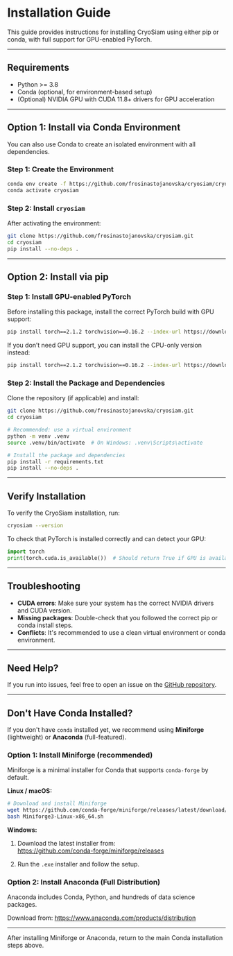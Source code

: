 # Installation Guide

This guide provides instructions for installing CryoSiam using either pip or conda, with full support for GPU-enabled PyTorch.

---

## Requirements

- Python >= 3.8
- Conda (optional, for environment-based setup)
- (Optional) NVIDIA GPU with CUDA 11.8+ drivers for GPU acceleration

---

## Option 1: Install via Conda Environment

You can also use Conda to create an isolated environment with all dependencies.

### Step 1: Create the Environment

```bash
conda env create -f https://github.com/frosinastojanovska/cryosiam/cryosiam/blob/main/environment.yml
conda activate cryosiam
```

### Step 2: Install `cryosiam`

After activating the environment:

```bash
git clone https://github.com/frosinastojanovska/cryosiam.git
cd cryosiam
pip install --no-deps .
```

---

## Option 2: Install via pip

### Step 1: Install GPU-enabled PyTorch

Before installing this package, install the correct PyTorch build with GPU support:

```bash
pip install torch==2.1.2 torchvision==0.16.2 --index-url https://download.pytorch.org/whl/cu118
```

If you don’t need GPU support, you can install the CPU-only version instead:

```bash
pip install torch==2.1.2 torchvision==0.16.2 --index-url https://download.pytorch.org/whl/cpu
```

### Step 2: Install the Package and Dependencies

Clone the repository (if applicable) and install:

```bash
git clone https://github.com/frosinastojanovska/cryosiam.git
cd cryosiam

# Recommended: use a virtual environment
python -m venv .venv
source .venv/bin/activate  # On Windows: .venv\Scripts\activate

# Install the package and dependencies
pip install -r requirements.txt
pip install --no-deps .
```

---


## Verify Installation

To verify the CryoSiam installation, run:

```bash
cryosiam --version
```

To check that PyTorch is installed correctly and can detect your GPU:

```python
import torch
print(torch.cuda.is_available())  # Should return True if GPU is available
```

---

## Troubleshooting

- **CUDA errors**: Make sure your system has the correct NVIDIA drivers and CUDA version.
- **Missing packages**: Double-check that you followed the correct pip or conda install steps.
- **Conflicts**: It's recommended to use a clean virtual environment or conda environment.

---

## Need Help?

If you run into issues, feel free to open an issue on the [GitHub repository](https://github.com/frosinastojanovska/cryosiam/issues).

---


##  Don't Have Conda Installed?

If you don't have `conda` installed yet, we recommend using **Miniforge** (lightweight) or **Anaconda** (full-featured).

### Option 1: Install Miniforge (recommended)

Miniforge is a minimal installer for Conda that supports `conda-forge` by default.

**Linux / macOS:**

```bash
# Download and install Miniforge
wget https://github.com/conda-forge/miniforge/releases/latest/download/Miniforge3-Linux-x86_64.sh
bash Miniforge3-Linux-x86_64.sh
```

**Windows:**

1. Download the latest installer from:  
   https://github.com/conda-forge/miniforge/releases

2. Run the `.exe` installer and follow the setup.

### Option 2: Install Anaconda (Full Distribution)

Anaconda includes Conda, Python, and hundreds of data science packages.

Download from: https://www.anaconda.com/products/distribution

---

After installing Miniforge or Anaconda, return to the main Conda installation steps above.
